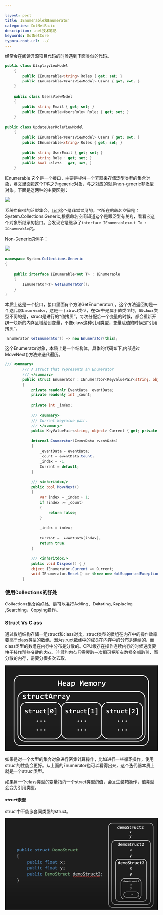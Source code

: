 ```yaml
---

layout: post
title: IEnumerable和Enumerator
categories: DotNetBasic
description: .net技术笔记
keywords: DotNetCore
typora-root-url: ../
---
```

经常会在阅读开源项目代码的时候遇到下面类似的代码。

````c#
public class DisplayViewModel
    {
        public IEnumerable<string> Roles { get; set; }
        public IEnumerable<UsersViewModel> Users { get; set; }
    }

    public class UsersViewModel
    {
        public string Email { get; set; }
        public IEnumerable<UsersRole> Roles { get; set; }
    }

public class UpdateUserRoleViewModel
    {
        public IEnumerable<UsersViewModel> Users { get; set; }
        public IEnumerable<string> Roles { get; set; }

        public string UserEmail { get; set; }
        public string Role { get; set; }
        public bool Delete { get; set; }
    }
````

IEnumerable<T> 这个是一个接口，主要是提供一个容器来存储泛型类型的集合对象，英文里面把这个T称之为generic对象，与之对应的就是non-generic非泛型对象。下面是这两种的主要区别：

<img src="https://cs-cn.top/images/posts/Collections14511.png"/>

系统中自带的泛型集合，[List<T>](https://source.dot.net/#System.Private.CoreLib/List.cs,cf7f4095e4de7646)这个是非常常见的，它所在的命名空间是：System.Collections.Generic,根据命名空间知道这个是跟泛型有关的，看看它这个对象所继承的接口。会发现它是继承了`interface IEnumerable<out T> : IEnumerable`的。



Non-Generic的例子：

<img src="https://cs-cn.top/images/posts/Non-Generic_Collection6953.png"/>

````c#
namespace System.Collections.Generic
{
    
    public interface IEnumerable<out T> : IEnumerable
    {
        IEnumerator<T> GetEnumerator();
    }
}
````

本质上这是一个接口，接口里面有个方法GetEnumerator()，这个方法返回的是一个迭代器Enumerator，这是一个struct类型，在C#中是属于值类型的，跟class类型不同的是，struct是进行的“值拷贝”，每次分配给一个变量的时候，都会重新开辟一块新的内存区域给到变量，不像class这种引用类型，变量赋值的时候是“引用拷贝”。

```c#
 Enumerator GetEnumerator() => new Enumerator(this);
```

这个Enumerator对象，本质上是一个结构体，具体的代码如下,内部通过MoveNext()方法来迭代遍历。

```c#
/// <summary>
        /// A struct that represents an Enumerator
        /// </summary>
        public struct Enumerator : IEnumerator<KeyValuePair<string, object>>
        {
            private readonly EventData _eventData;
            private readonly int _count;
 
            private int _index;
 
            /// <summary>
            /// Current keyvalue pair.
            /// </summary>
            public KeyValuePair<string, object> Current { get; private set; }
 
            internal Enumerator(EventData eventData)
            {
                _eventData = eventData;
                _count = eventData.Count;
                _index = -1;
                Current = default;
            }
 
            /// <inheritdoc/>
            public bool MoveNext()
            {
                var index = _index + 1;
                if (index >= _count)
                {
                    return false;
                }
 
                _index = index;
 
                Current = _eventData[index];
                return true;
            }
 
            /// <inheritdoc/>
            public void Dispose() { }
            object IEnumerator.Current => Current;
            void IEnumerator.Reset() => throw new NotSupportedException();
        }
```

### 使用Collections的好处

Collections集合的好处，是可以进行Adding，Delteting, Replacing ,Searching，Copying操作。

### Struct Vs Class

通过数组结构存储一组struct和class对比，struct类型的数组在内存中的操作效率要高于class类型的数组。因为struct数组中的成员在内存中的分布是连续的。而class类型的数组在内存中分布是分散的。CPU缓存在操作连续内存的时候速度要快于操作那些分散的内存。连续的内存只需要取一次即可把所有数据全部取到，而分散的内存，需要分很多次去取。

![structArray_112.png](/images/posts/structArray_112.png)



如果是对一个大型的集合对象进行密集计算操作，比如进行一些循环操作，使用struct的性能会更好。从上面的Enumerator也可以看得出来，这个迭代器本质上就是一个struct类型。

如果用一个class类型的变量指向一个struct类型的值，会发生装箱操作，值类型会变为引用类型。

#### struct嵌套

struct中不能嵌套同类型的struct。

![struct_4873.png](/images/posts/struct_4873.png)

